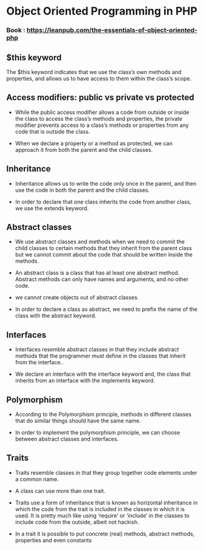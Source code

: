 # Object Oriented Programming in PHP

### Book : https://leanpub.com/the-essentials-of-object-oriented-php

## $this keyword
  The $this keyword indicates that we use the class’s own methods and properties, and
allows us to have access to them within the class’s scope.

## Access modifiers: public vs private vs protected
  - While the public access modifier allows a code from outside or inside the class to access the class’s
methods and properties, the private modifier prevents access to a class’s methods or properties from
any code that is outside the class.
  
  - When we declare a property or a method as protected, we can approach it from both
the parent and the child classes.

## Inheritance
  - Inheritance allows us to write the code only once in the parent, and then use the code
in both the parent and the child classes.

  - In order to declare that one class inherits the code from another class, we use the extends keyword.

## Abstract classes

  - We use abstract classes and methods when we need to commit the child classes to certain
methods that they inherit from the parent class but we cannot commit about the code
that should be written inside the methods.

  - An abstract class is a class that has at least one abstract method. Abstract methods can only have
names and arguments, and no other code.

  - we cannot create objects out of abstract classes.

  - In order to declare a class as abstract, we need to prefix the name of the class with the abstract
keyword.

  
 
## Interfaces
  - Interfaces resemble abstract classes in that they include abstract methods that the programmer
must define in the classes that inherit from the interface..

  - We declare an interface with the interface keyword and, the class that inherits from an interface
with the implements keyword.




## Polymorphism
  - According to the Polymorphism principle, methods in different classes that do similar
things should have the same name.

  - In order to implement the polymorphism principle, we can choose between abstract
classes and interfaces.

## Traits
  - Traits resemble classes in that they group together code elements under a common name.
  - A class can use more than one trait.
  - Traits use a form of inheritance that is known as horizontal inheritance in which the code
    from the trait is included in the classes in which it is used. It is pretty much like using ‘require’
    or ‘include’ in the classes to include code from the outside, albeit not hackish.
  
  - In a trait it is possible to put concrete (real) methods, abstract methods, properties and even
    constants
  
